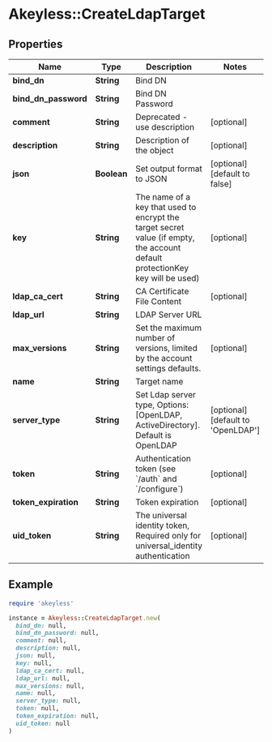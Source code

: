 # Akeyless::CreateLdapTarget

## Properties

| Name | Type | Description | Notes |
| ---- | ---- | ----------- | ----- |
| **bind_dn** | **String** | Bind DN |  |
| **bind_dn_password** | **String** | Bind DN Password |  |
| **comment** | **String** | Deprecated - use description | [optional] |
| **description** | **String** | Description of the object | [optional] |
| **json** | **Boolean** | Set output format to JSON | [optional][default to false] |
| **key** | **String** | The name of a key that used to encrypt the target secret value (if empty, the account default protectionKey key will be used) | [optional] |
| **ldap_ca_cert** | **String** | CA Certificate File Content | [optional] |
| **ldap_url** | **String** | LDAP Server URL |  |
| **max_versions** | **String** | Set the maximum number of versions, limited by the account settings defaults. | [optional] |
| **name** | **String** | Target name |  |
| **server_type** | **String** | Set Ldap server type, Options:[OpenLDAP, ActiveDirectory]. Default is OpenLDAP | [optional][default to &#39;OpenLDAP&#39;] |
| **token** | **String** | Authentication token (see &#x60;/auth&#x60; and &#x60;/configure&#x60;) | [optional] |
| **token_expiration** | **String** | Token expiration | [optional] |
| **uid_token** | **String** | The universal identity token, Required only for universal_identity authentication | [optional] |

## Example

```ruby
require 'akeyless'

instance = Akeyless::CreateLdapTarget.new(
  bind_dn: null,
  bind_dn_password: null,
  comment: null,
  description: null,
  json: null,
  key: null,
  ldap_ca_cert: null,
  ldap_url: null,
  max_versions: null,
  name: null,
  server_type: null,
  token: null,
  token_expiration: null,
  uid_token: null
)
```

